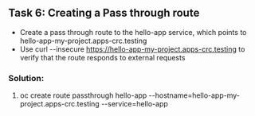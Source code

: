 ## Task 6: Creating a Pass through route
- Create a pass through route to the hello-app service, which points to hello-app-my-project.apps-crc.testing
- Use curl --insecure https://hello-app-my-project.apps-crc.testing to verify that the route responds to external requests

### Solution:
1. oc create route passthrough hello-app --hostname=hello-app-my-project.apps-crc.testing --service=hello-app